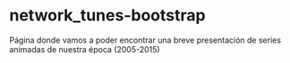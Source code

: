 # network_tunes-bootstrap
Página donde vamos a poder encontrar una breve presentación de series animadas de nuestra época (2005-2015)
